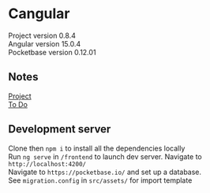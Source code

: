 # Cangular
Project version 0.8.4
<br>
Angular version 15.0.4
<br>
Pocketbase version 0.12.01

## Notes
[Project](https://denim-rocket-cf2.notion.site/86fcc21725c24c0fbdea5a1dde65af1d?v=eacbca05816c4bcb92408274456dfbc0)
<br>
[To Do](https://denim-rocket-cf2.notion.site/b698b5da6d00448c9a7ddac9fa1c4638?v=85060aef98f2458fa5621a2de2e1148e)

## Development server
Clone then `npm i` to install all the dependencies locally
<br>
Run `ng serve` in `/frontend` to launch dev server. Navigate to `http://localhost:4200/`
<br>
Navigate to `https://pocketbase.io/` and set up a database.
<br>
See `migration.config` in `src/assets/` for import template
